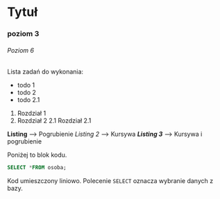 # Tytuł
### poziom 3
###### Poziom 6

Lista zadań do wykonania:
* todo 1
* todo 2
 * todo 2.1

1. Rozdział 1
2. Rozdział 2
 2.1 Rozdział 2.1

**Listing** --> Pogrubienie
_Listing 2_ --> Kursywa
**_Listing 3_** --> Kursywa i pogrubienie

Poniżej to blok kodu.
```sql
SELECT *FROM osoba;
```
Kod umieszczony liniowo. Polecenie `SELECT` oznacza wybranie danych z bazy.
